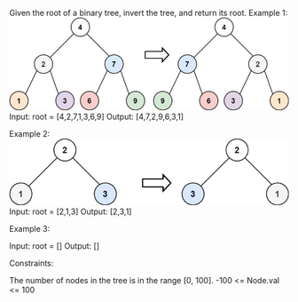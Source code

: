 Given the root of a binary tree, invert the tree, and return its root.
Example 1:
![Alt text](image.png)
Input: root = [4,2,7,1,3,6,9]
Output: [4,7,2,9,6,3,1]

Example 2:
![Alt text](image-1.png)
Input: root = [2,1,3]
Output: [2,3,1]

Example 3:

Input: root = []
Output: []
 

Constraints:

The number of nodes in the tree is in the range [0, 100].
-100 <= Node.val <= 100